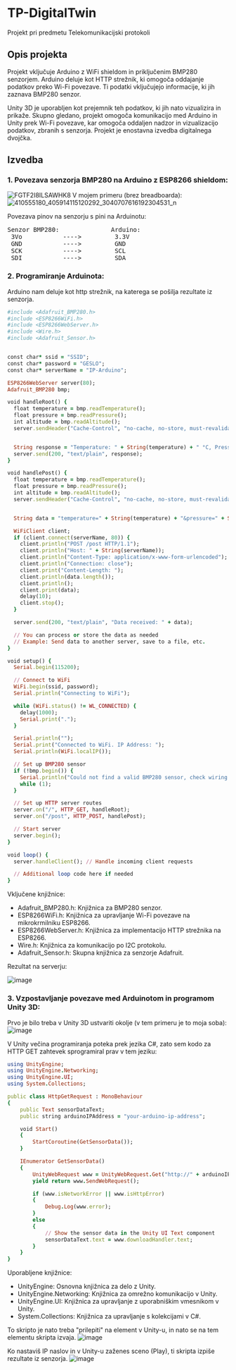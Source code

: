 # TP-DigitalTwin
Projekt pri predmetu Telekomunikacijski protokoli


## Opis projekta
Projekt vključuje Arduino z WiFi shieldom in priključenim BMP280 senzorjem. Arduino deluje kot HTTP strežnik, ki omogoča oddajanje podatkov preko Wi-Fi povezave. Ti podatki vključujejo informacije, ki jih zaznava BMP280 senzor.

Unity 3D je uporabljen kot prejemnik teh podatkov, ki jih nato vizualizira in prikaže. Skupno gledano, projekt omogoča komunikacijo med Arduino in Unity prek Wi-Fi povezave, kar omogoča oddaljen nadzor in vizualizacijo podatkov, zbranih s senzorja. Projekt je enostavna izvedba digitalnega dvojčka.

## Izvedba
### 1. Povezava senzorja BMP280 na Arduino z ESP8266 shieldom:
![FGTF2I8ILSAWHK8](https://github.com/matevzkalcic/TP-DigitalTwin/assets/74674279/f4a1b40b-6ee3-4f19-854a-18d3cd8c91c9)
V mojem primeru (brez breadboarda): 
![410555180_405914115120292_3040707616192304531_n](https://github.com/matevzkalcic/TP-DigitalTwin/assets/74674279/9644acea-0105-49b4-a35c-dc9a664bd5e4)

Povezava pinov na senzorju s pini na Arduinotu:
<pre>
Senzor BMP280:              Arduino:
 3Vo           ---->         3.3V
 GND           ---->         GND
 SCK           ---->         SCL
 SDI           ---->         SDA
</pre>

### 2. Programiranje Arduinota:
Arduino nam deluje kot http strežnik, na katerega se pošilja rezultate iz senzorja. 

```ruby
#include <Adafruit_BMP280.h>
#include <ESP8266WiFi.h>
#include <ESP8266WebServer.h>
#include <Wire.h>
#include <Adafruit_Sensor.h>


const char* ssid = "SSID";
const char* password = "GESLO";
const char* serverName = "IP-Arduino";

ESP8266WebServer server(80);
Adafruit_BMP280 bmp;

void handleRoot() {
  float temperature = bmp.readTemperature();
  float pressure = bmp.readPressure();
  int altitude = bmp.readAltitude();
  server.sendHeader("Cache-Control", "no-cache, no-store, must-revalidate");


  String response = "Temperature: " + String(temperature) + " °C, Pressure: " + String(pressure) + " Pa, Altitude: " + String(altitude) + " meters";
  server.send(200, "text/plain", response);
}

void handlePost() {
  float temperature = bmp.readTemperature();
  float pressure = bmp.readPressure();
  int altitude = bmp.readAltitude();
  server.sendHeader("Cache-Control", "no-cache, no-store, must-revalidate");


  String data = "temperature=" + String(temperature) + "&pressure=" + String(pressure) + "&altitude=" + String(altitude);

  WiFiClient client;
  if (client.connect(serverName, 80)) {
    client.println("POST /post HTTP/1.1");
    client.println("Host: " + String(serverName));
    client.println("Content-Type: application/x-www-form-urlencoded");
    client.println("Connection: close");
    client.print("Content-Length: ");
    client.println(data.length());
    client.println();
    client.print(data);
    delay(10);
    client.stop();
  }

  server.send(200, "text/plain", "Data received: " + data);

  // You can process or store the data as needed
  // Example: Send data to another server, save to a file, etc.
}

void setup() {
  Serial.begin(115200);

  // Connect to WiFi
  WiFi.begin(ssid, password);
  Serial.println("Connecting to WiFi");

  while (WiFi.status() != WL_CONNECTED) {
    delay(1000);
    Serial.print(".");
  }

  Serial.println("");
  Serial.print("Connected to WiFi. IP Address: ");
  Serial.println(WiFi.localIP());

  // Set up BMP280 sensor
  if (!bmp.begin()) {
    Serial.println("Could not find a valid BMP280 sensor, check wiring!");
    while (1);
  }

  // Set up HTTP server routes
  server.on("/", HTTP_GET, handleRoot);
  server.on("/post", HTTP_POST, handlePost);

  // Start server
  server.begin();
}

void loop() {
  server.handleClient(); // Handle incoming client requests

  // Additional loop code here if needed
}
```
Vključene knjižnice: 
- Adafruit_BMP280.h: Knjižnica za BMP280 senzor.
- ESP8266WiFi.h: Knjižnica za upravljanje Wi-Fi povezave na mikrokrmilniku ESP8266.
- ESP8266WebServer.h: Knjižnica za implementacijo HTTP strežnika na ESP8266.
- Wire.h: Knjižnica za komunikacijo po I2C protokolu.
- Adafruit_Sensor.h: Skupna knjižnica za senzorje Adafruit.

Rezultat na serverju:

![image](https://github.com/matevzkalcic/TP-DigitalTwin/assets/74674279/2f7e8295-247b-4f9e-83f3-08eb749e4fef)


### 3. Vzpostavljanje povezave med Arduinotom in programom Unity 3D:
Prvo je bilo treba v Unity 3D ustvariti okolje (v tem primeru je to moja soba): 
![image](https://github.com/matevzkalcic/TP-DigitalTwin/assets/74674279/67a2bd18-6607-4f5a-86f8-13fb29e89067)

V Unity večina programiranja poteka prek jezika C#, zato sem kodo za HTTP GET zahtevek sprogramiral prav v tem jeziku:

```ruby
using UnityEngine;
using UnityEngine.Networking;
using UnityEngine.UI;
using System.Collections;

public class HttpGetRequest : MonoBehaviour
{
    public Text sensorDataText;
    public string arduinoIPAddress = "your-arduino-ip-address";

    void Start()
    {
        StartCoroutine(GetSensorData());
    }

    IEnumerator GetSensorData()
    {
        UnityWebRequest www = UnityWebRequest.Get("http://" + arduinoIPAddress);
        yield return www.SendWebRequest();

        if (www.isNetworkError || www.isHttpError)
        {
            Debug.Log(www.error);
        }
        else
        {
            // Show the sensor data in the Unity UI Text component
            sensorDataText.text = www.downloadHandler.text;
        }
    }
}
```
Uporabljene knjižnice:

- UnityEngine: Osnovna knjižnica za delo z Unity.
- UnityEngine.Networking: Knjižnica za omrežno komunikacijo v Unity.
- UnityEngine.UI: Knjižnica za upravljanje z uporabniškim vmesnikom v Unity.
- System.Collections: Knjižnica za upravljanje s kolekcijami v C#.


To skripto je nato treba "prilepiti" na element v Unity-u, in nato se na tem elementu skripta izvaja.
![image](https://github.com/matevzkalcic/TP-DigitalTwin/assets/74674279/1b48a704-4bd4-485d-992b-ba24a83566e6)

Ko nastaviš IP naslov in v Unity-u zaženes sceno (Play), ti skripta izpiše rezultate iz senzorja.
![image](https://github.com/matevzkalcic/TP-DigitalTwin/assets/74674279/414246de-e840-4fd8-8d3c-ad07fbed075a)



